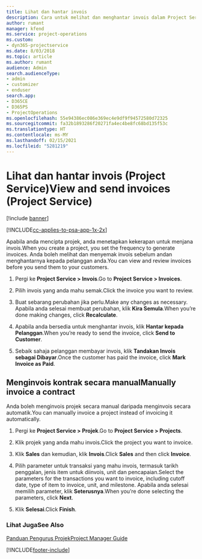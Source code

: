 ```yaml
---
title: Lihat dan hantar invois
description: Cara untuk melihat dan menghantar invois dalam Project Service
author: rumant
manager: kfend
ms.service: project-operations
ms.custom:
- dyn365-projectservice
ms.date: 8/03/2018
ms.topic: article
ms.author: rumant
audience: Admin
search.audienceType:
- admin
- customizer
- enduser
search.app:
- D365CE
- D365PS
- ProjectOperations
ms.openlocfilehash: 55e94386ec086e369ec4e9df9f94572580d72325
ms.sourcegitcommit: fa32b1893286f20271fa4ec4be8fc68bd135f53c
ms.translationtype: HT
ms.contentlocale: ms-MY
ms.lasthandoff: 02/15/2021
ms.locfileid: "5281219"
---
```

# <a name="view-and-send-invoices-project-service"></a><span data-ttu-id="070e9-103">Lihat dan hantar invois (Project Service)</span><span class="sxs-lookup"><span data-stu-id="070e9-103">View and send invoices (Project Service)</span></span>

[!include [banner](../includes/psa-now-project-operations.md)]

[!INCLUDE[cc-applies-to-psa-app-1x-2x](../includes/cc-applies-to-psa-app-1x-2x.md)]

<span data-ttu-id="070e9-104">Apabila anda mencipta projek, anda menetapkan kekerapan untuk menjana invois.</span><span class="sxs-lookup"><span data-stu-id="070e9-104">When you create a project, you set the frequency to generate invoices.</span></span> <span data-ttu-id="070e9-105">Anda boleh melihat dan menyemak invois sebelum andan menghantarnya kepada pelanggan anda.</span><span class="sxs-lookup"><span data-stu-id="070e9-105">You can view and review invoices before you send them to your customers.</span></span>  
  
1.  <span data-ttu-id="070e9-106">Pergi ke **Project Service > Invois**.</span><span class="sxs-lookup"><span data-stu-id="070e9-106">Go to **Project Service > Invoices**.</span></span>  
  
2.  <span data-ttu-id="070e9-107">Pilih invois yang anda mahu semak.</span><span class="sxs-lookup"><span data-stu-id="070e9-107">Click the invoice you want to review.</span></span>  
  
3.  <span data-ttu-id="070e9-108">Buat sebarang perubahan jika perlu.</span><span class="sxs-lookup"><span data-stu-id="070e9-108">Make any changes as necessary.</span></span> <span data-ttu-id="070e9-109">Apabila anda selesai membuat perubahan, klik **Kira Semula**.</span><span class="sxs-lookup"><span data-stu-id="070e9-109">When you’re done making changes, click **Recalculate**.</span></span>  
  
4.  <span data-ttu-id="070e9-110">Apabila anda bersedia untuk menghantar invois, klik **Hantar kepada Pelanggan**.</span><span class="sxs-lookup"><span data-stu-id="070e9-110">When you’re ready to send the invoice, click **Send to Customer**.</span></span>  
  
5.  <span data-ttu-id="070e9-111">Sebaik sahaja pelanggan membayar invois, klik **Tandakan Invois sebagai Dibayar**.</span><span class="sxs-lookup"><span data-stu-id="070e9-111">Once the customer has paid the invoice, click **Mark Invoice as Paid**.</span></span>  
  
## <a name="manually-invoice-a-contract"></a><span data-ttu-id="070e9-112">Menginvois kontrak secara manual</span><span class="sxs-lookup"><span data-stu-id="070e9-112">Manually invoice a contract</span></span>  
 <span data-ttu-id="070e9-113">Anda boleh menginvois projek secara manual daripada menginvois secara automatik.</span><span class="sxs-lookup"><span data-stu-id="070e9-113">You can manually invoice a project instead of invoicing it automatically.</span></span>  
  
1.  <span data-ttu-id="070e9-114">Pergi ke **Project Service > Projek**.</span><span class="sxs-lookup"><span data-stu-id="070e9-114">Go to **Project Service > Projects**.</span></span>  
  
2.  <span data-ttu-id="070e9-115">Klik projek yang anda mahu invois.</span><span class="sxs-lookup"><span data-stu-id="070e9-115">Click the project you want to invoice.</span></span>  
  
3.  <span data-ttu-id="070e9-116">Klik **Sales** dan kemudian, klik **Invois**.</span><span class="sxs-lookup"><span data-stu-id="070e9-116">Click **Sales** and then click **Invoice**.</span></span>  
  
4.  <span data-ttu-id="070e9-117">Pilih parameter untuk transaksi yang mahu invois, termasuk tarikh penggalan, jenis item untuk diinvois, unit dan pencapaian.</span><span class="sxs-lookup"><span data-stu-id="070e9-117">Select the parameters for the transactions you want to invoice, including cutoff date, type of item to invoice, unit, and milestone.</span></span> <span data-ttu-id="070e9-118">Apabila anda selesai memilih parameter, klik **Seterusnya**.</span><span class="sxs-lookup"><span data-stu-id="070e9-118">When you’re done selecting the parameters, click **Next**.</span></span>  
  
5.  <span data-ttu-id="070e9-119">Klik **Selesai**.</span><span class="sxs-lookup"><span data-stu-id="070e9-119">Click **Finish**.</span></span>  
  
### <a name="see-also"></a><span data-ttu-id="070e9-120">Lihat Juga</span><span class="sxs-lookup"><span data-stu-id="070e9-120">See Also</span></span>  
 [<span data-ttu-id="070e9-121">Panduan Pengurus Projek</span><span class="sxs-lookup"><span data-stu-id="070e9-121">Project Manager Guide</span></span>](../psa/project-manager-guide.md)


[!INCLUDE[footer-include](../includes/footer-banner.md)]